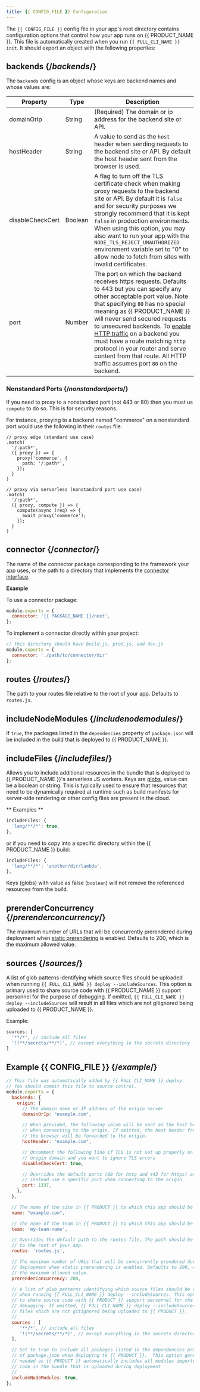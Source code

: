 ```yaml
---
title: {{ CONFIG_FILE }} Configuration
---
```


The `{{ CONFIG_FILE }}` config file in your app's root directory contains configuration options that control how your app runs on {{ PRODUCT_NAME }}. This file is automatically created when you run `{{ FULL_CLI_NAME }} init`. It should export an object with the following properties:

## backends {/*backends*/}

The `backends` config is an object whose keys are backend names and whose values are:

| Property         | Type    | Description                                                                                                                                                                                                                                                                                                                                                                                                                                                                |
| ---------------- | ------- | -------------------------------------------------------------------------------------------------------------------------------------------------------------------------------------------------------------------------------------------------------------------------------------------------------------------------------------------------------------------------------------------------------------------------------------------------------------------------- |
| domainOrIp       | String  | (Required) The domain or ip address for the backend site or API.                                                                                                                                                                                                                                                                                                                                                                                                           |
| hostHeader       | String  | A value to send as the `host` header when sending requests to the backend site or API. By default the host header sent from the browser is used.                                                                                                                                                                                                                                                                                                                           |
| disableCheckCert | Boolean | A flag to turn off the TLS certificate check when making proxy requests to the backend site or API. By default it is `false` and for security purposes we strongly recommend that it is kept `false` in production environments. When using this option, you may also want to run your app with the `NODE_TLS_REJECT_UNAUTHORIZED` environment variable set to "0" to allow node to fetch from sites with invalid certificates.                                            |
| port             | Number  | The port on which the backend receives https requests. Defaults to 443 but you can specify any other acceptable port value. Note that specifying `80` has no special meaning as {{ PRODUCT_NAME }} will never send secured requests to unsecured backends. To [enable HTTP traffic](/guides/security/security_suite#ssl) on a backend you must have a route matching `http` protocol in your router and serve content from that route. All HTTP traffic assumes port `80` on the backend. |

### Nonstandard Ports {/*nonstandardports*/}
 
If you need to proxy to a nonstandard port (not 443 or 80) then you must us `compute` to do so. This is for security reasons. 

For instance, proxying to a backend named "commerce" on a nonstandard port would use the following in their `routes` file.

```
// proxy edge (standard use case)
.match(
  '/:path*',
  ({ proxy }) => {
    proxy('commerce', {
      path: '/:path*',
    });
  }
)

// proxy via serverless (nonstandard port use case)
.match(
  '/:path*',
  ({ proxy, compute }) => {
    compute(async (req) => {
      await proxy('commerce');
    });
  }
)
```


## connector {/*connector*/}

The name of the connector package corresponding to the framework your app uses, or the path to a directory that implements the [connector interface](/guides/sites_frameworks/connectors).

**Example**

To use a connector package:

```js
module.exports = {
  connector: '{{ PACKAGE_NAME }}/next',
};
```

To implement a connector directly within your project:

```js
// this directory should have build.js, prod.js, and dev.js
module.exports = {
  connector: './path/to/connector/dir'
};
```

## routes {/*routes*/}

The path to your routes file relative to the root of your app. Defaults to `routes.js`.

## includeNodeModules {/*includenodemodules*/}

If `true`, the packages listed in the `dependencies` property of `package.json` will be included in the build that is deployed to {{ PRODUCT_NAME }}.

## includeFiles {/*includefiles*/}

Allows you to include additional resources in the bundle that is deployed to {{ PRODUCT_NAME }}'s serverless JS workers. Keys are [globs](https://www.npmjs.com/package/glob), value can be a boolean or string. This is typically used to ensure that resources that need to be dynamically required at runtime such as build manifests for server-side rendering or other config files are present in the cloud.

** Examples **

```js
includeFiles: {
  'lang/**/*': true,
},
```

or if you need to copy into a specific directory within the {{ PRODUCT_NAME }} build:

```js
includeFiles: {
  'lang/**/*': 'another/dir/lambda',
},
```

<Callout type="info">

  Keys (globs) with value as false (`boolean`) will not remove the referenced resources from the build.

</Callout>

## prerenderConcurrency {/*prerenderconcurrency*/}

The maximum number of URLs that will be concurrently prerendered during deployment when [static prerendering](/guides/performance/static_prerendering) is enabled. Defaults to 200, which is the maximum allowed value.

## sources {/*sources*/}

A list of glob patterns identifying which source files should be uploaded when running `{{ FULL_CLI_NAME }} deploy --includeSources`. This option is primary used to share source code with {{ PRODUCT_NAME }} support personnel for the purpose of debugging. If omitted, `{{ FULL_CLI_NAME }} deploy --includeSources` will result in all files which are not gitignored being uploaded to {{ PRODUCT_NAME }}.

Example:

```js
sources: [
  '**/*', // include all files
  '!(**/secrets/**/*)', // except everything in the secrets directory
]
```

<a id="example-config"></a>

## Example {{ CONFIG_FILE }} {/*example*/}

```js
// This file was automatically added by {{ FULL_CLI_NAME }} deploy.
// You should commit this file to source control.
module.exports = {
  backends: {
    origin: {
      // The domain name or IP address of the origin server
      domainOrIp: "example.com",

      // When provided, the following value will be sent as the host header 
      // when connecting to the origin. If omitted, the host header from 
      // the browser will be forwarded to the origin.
      hostHeader: "example.com",

      // Uncomment the following line if TLS is not set up properly on the 
      // origin domain and you want to ignore TLS errors
      disableCheckCert: true,

      // Overrides the default ports (80 for http and 443 for https) and 
      // instead use a specific port when connecting to the origin
      port: 1337,
    },
  },

  // The name of the site in {{ PRODUCT }} to which this app should be deployed.
  name: "example.com",

  // The name of the team in {{ PRODUCT }} to which this app should be deployed.
  team: 'my-team-name',

  // Overrides the default path to the routes file. The path should be relative 
  // to the root of your app.
  routes: 'routes.js',

  // The maximum number of URLs that will be concurrently prendered during 
  // deployment when static prerendering is enabled. Defaults to 200, which is 
  // the maximum allowed value.
  prerenderConcurrency: 200,

  // A list of glob patterns identifying which source files should be uploaded 
  // when running {{ FULL_CLI_NAME }} deploy --includeSources. This option is primarily used 
  // to share source code with {{ PRODUCT }} support personnel for the purpose of 
  // debugging. If omitted, {{ FULL_CLI_NAME }} deploy --includeSources will result in all 
  // files which are not gitignored being uploaded to {{ PRODUCT }}.
  //
  sources : [
     '**/*', // include all files
     '!(**/secrets/**/*)', // except everything in the secrets directory
  ],

  // Set to true to include all packages listed in the dependencies property 
  // of package.json when deploying to {{ PRODUCT }}.  This option generally isn't 
  // needed as {{ PRODUCT }} automatically includes all modules imported by your 
  // code in the bundle that is uploaded during deployment
  //
  includeNodeModules: true,
};
```

